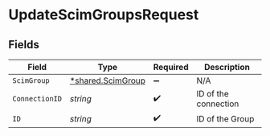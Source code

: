 # UpdateScimGroupsRequest


## Fields

| Field                                                        | Type                                                         | Required                                                     | Description                                                  |
| ------------------------------------------------------------ | ------------------------------------------------------------ | ------------------------------------------------------------ | ------------------------------------------------------------ |
| `ScimGroup`                                                  | [*shared.ScimGroup](../../../pkg/models/shared/scimgroup.md) | :heavy_minus_sign:                                           | N/A                                                          |
| `ConnectionID`                                               | *string*                                                     | :heavy_check_mark:                                           | ID of the connection                                         |
| `ID`                                                         | *string*                                                     | :heavy_check_mark:                                           | ID of the Group                                              |